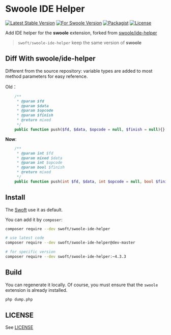 # Swoole IDE Helper

[![Latest Stable Version](http://img.shields.io/packagist/v/swoft/swoole-ide-helper.svg)](https://packagist.org/packages/swoft/swoole-ide-helper)
[![For Swoole Version](https://img.shields.io/badge/swoole--version-v4.4.2-yellowgreen)](https://packagist.org/packages/swoft/swoole-ide-helper)
[![Packagist](https://img.shields.io/packagist/dt/swoft/swoole-ide-helper)](https://packagist.org/packages/swoft/swoole-ide-helper)
[![License](https://img.shields.io/hexpm/l/plug.svg?maxAge=2592000)](https://github.com/swoft-cloud/swoole-ide-helper/blob/master/LICENSE)

Add IDE helper for the **swoole** extension, forked from [swoole/ide-helper](https://github.com/swoole/ide-helper)

> `swoft/swoole-ide-helper` keep the same version of **swoole**

## Diff With swoole/ide-helper

Different from the source repository: variable types are added to most method parameters for easy reference. 

Old：

```php
    /**
     * @param $fd
     * @param $data
     * @param $opcode
     * @param $finish
     * @return mixed
     */
    public function push($fd, $data, $opcode = null, $finish = null){}
```

**Now**:

```php
    /**
     * @param int $fd
     * @param mixed $data
     * @param int $opcode
     * @param bool $finish
     * @return mixed
     */
    public function push(int $fd, $data, int $opcode = null, bool $finish = null){}
```

## Install

The [Swoft](https://github.com/swoft-cloud/swoft) use it as default.

You can add it by `composer`:

```bash
composer require --dev swoft/swoole-ide-helper

# use latest code
composer require --dev swoft/swoole-ide-helper@dev-master

# for specific version
composer require --dev swoft/swoole-ide-helper:~4.3.3
```

## Build

You can regenerate it locally. Of course, you must ensure that the `swoole` extension is already installed.

```bash
php dump.php
```

## LICENSE

See [LICENSE](LICENSE)
